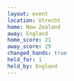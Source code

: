 ```yaml
---
layout: event
location: Utrecht
home: New Zealand
away: England
home_score: 21
away_score: 29
changed_hands: true
held_for: 1
held_by: England
---
```


